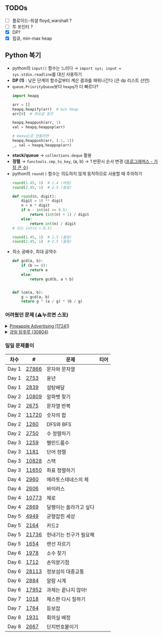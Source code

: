 ## TODOs
- [ ] 플로이드–워셜 floyd_warshall ?
- [ ] 투 포인터 ?
- [x]  DP?
- [x] 힙큐, min-max heap

## Python 복기

* python의 `input()` 함수는 느리다 → `import sys; input = sys.stdin.readline`를 대신 사용하기
* **DP (1)** : 낮은 단계의 함수값부터 계산 결과를 채워나간다 (큰 dp 리스트 선언)
* `queue.PriorityQueue`보다 `heapq`가 더 빠르다?
  ```python
  import heapq

  arr = []
  heapq.heapify(arr)  # min heap
  arr[0]  # 최솟값 참조
  
  heapq.heappush(arr, 1)
  val = heapq.heappop(arr)

  # maxval로 만들려면
  heapq.heappush(arr, (-1, 1))
  _, val = heapq.heappop(arr)
  ```
* **stack/queue** → `collections.deque` 활용
* **정렬** → `functools.cmp_to_key`, (a, b) → 1 반환시 순서 변경 ([프로그래머스 - 가장 큰 수](https://school.programmers.co.kr/learn/courses/30/lessons/42746))
* python의 `round()` 함수는 의도하지 않게 동작하므로 사용할 때 주의하기
  ```python
  round(1.45, 1)  # 1.4 (버림)
  round(2.45, 1)  # 2.5 (올림)

  def round(n, digit):
      digit = 10 ** digit
      n = n * digit
      if n - int(n) >= 0.5:
          return (int(n) + 1) / digit
      else:
          return int(n) / digit
  # 또는 int(n + 0.5)
  
  round(1.45, 1)  # 1.5 (올림)
  round(2.45, 1)  # 2.5 (올림)
  ```
* 최소 공배수, 최대 공약수
  ```python
  def gcd(a, b):
      if (b == 0):
          return a
      else:
          return gcd(b, a % b)
  
  
  def lcm(a, b):
      g = gcd(a, b)
      return g * (a / g) * (b / g)
  ```

### 어려웠던 문제 (⚠️누르면 스포)
<details>
  <summary><a href="https://www.acmicpc.net/problem/17241">Pineapple Advertising (17241)</a></summary>
  
  ```
  그래프 탐색 문제, 모든 간선을 1번씩 방문한다는 아이디어, 이전 방문이 다음 방문에 영향을 주는 경우에 유용?
  ```
</details>
<details>
  <summary><a href="https://www.acmicpc.net/problem/30804">과일 탕후루 (30804)</a></summary>
  
  ```
  투 포인터 문제, 요령은 왼쪽부터 읽어가면서 2개의 포인터를 업데이트한다는 느낌
  ```
</details>


### 일일 문제풀이

| 차수 | # | 문제 | 티어 |
|---|---|---|:---:|
| Day 1 | [27866](https://www.acmicpc.net/problem/27866) | 문자와 문자열 | <img src="https://d2gd6pc034wcta.cloudfront.net/tier/1.svg" width="14px"> |
| Day 1 | [2753](https://www.acmicpc.net/problem/2753) | 윤년 | <img src="https://d2gd6pc034wcta.cloudfront.net/tier/1.svg" width="14px"> |
| Day 1 | [2839](https://www.acmicpc.net/problem/2839) | 설탕배달 | <img src="https://d2gd6pc034wcta.cloudfront.net/tier/7.svg" width="14px"> |
| Day 2 | [10809](https://www.acmicpc.net/problem/10809) | 알파벳 찾기 | <img src="https://d2gd6pc034wcta.cloudfront.net/tier/4.svg" width="14px"> |
| Day 2 | [2675](https://www.acmicpc.net/problem/2675) | 문자열 반복 | <img src="https://d2gd6pc034wcta.cloudfront.net/tier/4.svg" width="14px"> |
| Day 2 | [11720](https://www.acmicpc.net/problem/11720) | 숫자의 합 | <img src="https://d2gd6pc034wcta.cloudfront.net/tier/2.svg" width="14px"> |
| Day 2 | [1260](https://www.acmicpc.net/problem/1260) | DFS와 BFS | <img src="https://d2gd6pc034wcta.cloudfront.net/tier/9.svg" width="14px"> |
| Day 2 | [2750](https://www.acmicpc.net/problem/2750) | 수 정렬하기 | <img src="https://d2gd6pc034wcta.cloudfront.net/tier/4.svg" width="14px"> |
| Day 3 | [1259](https://www.acmicpc.net/problem/1259) | 팰린드롬수 | <img src="https://d2gd6pc034wcta.cloudfront.net/tier/5.svg" width="14px"> |
| Day 3 | [1181](https://www.acmicpc.net/problem/1181) | 단어 정렬 | <img src="https://d2gd6pc034wcta.cloudfront.net/tier/6.svg" width="14px"> |
| Day 3 | [10828](https://www.acmicpc.net/problem/10828) | 스택  | <img src="https://d2gd6pc034wcta.cloudfront.net/tier/7.svg" width="14px"> |
| Day 3 | [11650](https://www.acmicpc.net/problem/11650) | 좌표 정렬하기 | <img src="https://d2gd6pc034wcta.cloudfront.net/tier/6.svg" width="14px"> |
| Day 4 | [2960](https://www.acmicpc.net/problem/2960) | 에라토스테네스의 체 | <img src="https://d2gd6pc034wcta.cloudfront.net/tier/7.svg" width="14px"> |
| Day 4 | [2606](https://www.acmicpc.net/problem/2606) | 바이러스 | <img src="https://d2gd6pc034wcta.cloudfront.net/tier/8.svg" width="14px"> |
| Day 4 | [10773](https://www.acmicpc.net/problem/10773) | 제로 | <img src="https://d2gd6pc034wcta.cloudfront.net/tier/7.svg" width="14px"> |
| Day 4 | [2869](https://www.acmicpc.net/problem/2869) | 달팽이는 올라가고 싶다 | <img src="https://d2gd6pc034wcta.cloudfront.net/tier/5.svg" width="14px"> |
| Day 5 | [4949](https://www.acmicpc.net/problem/4949) | 균형잡힌 세상 | <img src="https://d2gd6pc034wcta.cloudfront.net/tier/7.svg" width="14px"> |
| Day 5 | [2164](https://www.acmicpc.net/problem/2164) | 카드2 | <img src="https://d2gd6pc034wcta.cloudfront.net/tier/7.svg" width="14px"> |
| Day 5 | [21736](https://www.acmicpc.net/problem/21736) | 헌내기는 친구가 필요해 | <img src="https://d2gd6pc034wcta.cloudfront.net/tier/9.svg" width="14px"> |
| Day 5 | [1654](https://www.acmicpc.net/problem/1654) | 랜선 자르기 | <img src="https://d2gd6pc034wcta.cloudfront.net/tier/9.svg" width="14px"> |
| Day 6 | [1978](https://www.acmicpc.net/problem/1978) | 소수 찾기 | <img src="https://d2gd6pc034wcta.cloudfront.net/tier/4.svg" width="14px"> |
| Day 6 | [1712](https://www.acmicpc.net/problem/1712) | 손익분기점 | <img src="https://d2gd6pc034wcta.cloudfront.net/tier/4.svg" width="14px"> |
| Day 6 | [28113](https://www.acmicpc.net/problem/28113) | 정보섬의 대중교통 | <img src="https://d2gd6pc034wcta.cloudfront.net/tier/1.svg" width="14px"> |
| Day 6 | [2884](https://www.acmicpc.net/problem/2884) | 알람 시계 | <img src="https://d2gd6pc034wcta.cloudfront.net/tier/3.svg" width="14px"> |
| Day 6 | [17952](https://www.acmicpc.net/problem/17952) | 과제는 끝나지 않아! | <img src="https://d2gd6pc034wcta.cloudfront.net/tier/8.svg" width="14px"> |
| Day 7 | [1018](https://www.acmicpc.net/problem/1018) | 체스판 다시 칠하기 | <img src="https://d2gd6pc034wcta.cloudfront.net/tier/7.svg" width="14px"> |
| Day 7 | [1764](https://www.acmicpc.net/problem/1764) | 듣보잡 | <img src="https://d2gd6pc034wcta.cloudfront.net/tier/7.svg" width="14px"> |
| Day 8 | [1931](https://www.acmicpc.net/problem/1931) | 회의실 배정 | <img src="https://d2gd6pc034wcta.cloudfront.net/tier/10.svg" width="14px"> |
| Day 8 | [2667](https://www.acmicpc.net/problem/2667) | 단지번호붙이기 | <img src="https://d2gd6pc034wcta.cloudfront.net/tier/10.svg" width="14px"> |



<!-- https://d2gd6pc034wcta.cloudfront.net/tier/6.svg : silver 5 -->
<!-- https://d2gd6pc034wcta.cloudfront.net/tier/10.svg : silver 1 -->
